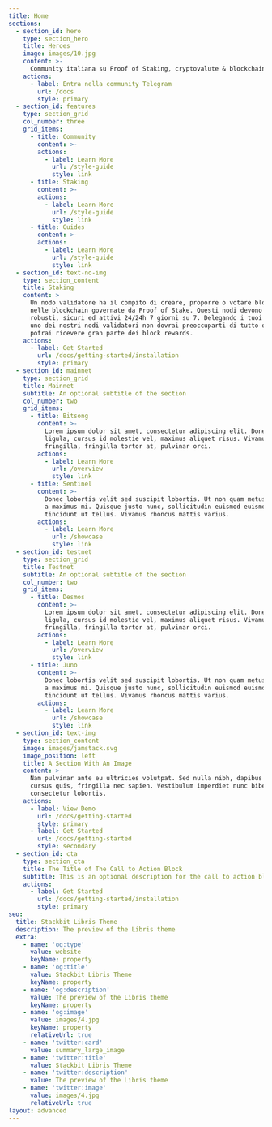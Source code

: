 ```yaml
---
title: Home
sections:
  - section_id: hero
    type: section_hero
    title: Heroes
    image: images/10.jpg
    content: >-
      Community italiana su Proof of Staking, cryptovalute & blockchain!
    actions:
      - label: Entra nella community Telegram
        url: /docs
        style: primary
  - section_id: features
    type: section_grid
    col_number: three
    grid_items:
      - title: Community
        content: >-
        actions:
          - label: Learn More
            url: /style-guide
            style: link
      - title: Staking
        content: >-
        actions:
          - label: Learn More
            url: /style-guide
            style: link
      - title: Guides
        content: >-
        actions:
          - label: Learn More
            url: /style-guide
            style: link
  - section_id: text-no-img
    type: section_content
    title: Staking
    content: >
      Un nodo validatore ha il compito di creare, proporre o votare blocchi
      nelle blockchain governate da Proof of Stake. Questi nodi devono essere
      robusti, sicuri ed attivi 24/24h 7 giorni su 7. Delegando i tuoi token ad
      uno dei nostri nodi validatori non dovrai preoccuparti di tutto questo, e
      potrai ricevere gran parte dei block rewards.
    actions:
      - label: Get Started
        url: /docs/getting-started/installation
        style: primary
  - section_id: mainnet
    type: section_grid
    title: Mainnet
    subtitle: An optional subtitle of the section
    col_number: two
    grid_items:
      - title: Bitsong
        content: >-
          Lorem ipsum dolor sit amet, consectetur adipiscing elit. Donec nisl
          ligula, cursus id molestie vel, maximus aliquet risus. Vivamus in nibh
          fringilla, fringilla tortor at, pulvinar orci.
        actions:
          - label: Learn More
            url: /overview
            style: link
      - title: Sentinel
        content: >-
          Donec lobortis velit sed suscipit lobortis. Ut non quam metus. Nullam
          a maximus mi. Quisque justo nunc, sollicitudin euismod euismod at,
          tincidunt ut tellus. Vivamus rhoncus mattis varius.
        actions:
          - label: Learn More
            url: /showcase
            style: link
  - section_id: testnet
    type: section_grid
    title: Testnet
    subtitle: An optional subtitle of the section
    col_number: two
    grid_items:
      - title: Desmos
        content: >-
          Lorem ipsum dolor sit amet, consectetur adipiscing elit. Donec nisl
          ligula, cursus id molestie vel, maximus aliquet risus. Vivamus in nibh
          fringilla, fringilla tortor at, pulvinar orci.
        actions:
          - label: Learn More
            url: /overview
            style: link
      - title: Juno
        content: >-
          Donec lobortis velit sed suscipit lobortis. Ut non quam metus. Nullam
          a maximus mi. Quisque justo nunc, sollicitudin euismod euismod at,
          tincidunt ut tellus. Vivamus rhoncus mattis varius.
        actions:
          - label: Learn More
            url: /showcase
            style: link
  - section_id: text-img
    type: section_content
    image: images/jamstack.svg
    image_position: left
    title: A Section With An Image
    content: >-
      Nam pulvinar ante eu ultricies volutpat. Sed nulla nibh, dapibus sit amet
      cursus quis, fringilla nec sapien. Vestibulum imperdiet nunc bibendum
      consectetur lobortis.
    actions:
      - label: View Demo
        url: /docs/getting-started
        style: primary
      - label: Get Started
        url: /docs/getting-started
        style: secondary
  - section_id: cta
    type: section_cta
    title: The Title of The Call to Action Block
    subtitle: This is an optional description for the call to action block.
    actions:
      - label: Get Started
        url: /docs/getting-started/installation
        style: primary
seo:
  title: Stackbit Libris Theme
  description: The preview of the Libris theme
  extra:
    - name: 'og:type'
      value: website
      keyName: property
    - name: 'og:title'
      value: Stackbit Libris Theme
      keyName: property
    - name: 'og:description'
      value: The preview of the Libris theme
      keyName: property
    - name: 'og:image'
      value: images/4.jpg
      keyName: property
      relativeUrl: true
    - name: 'twitter:card'
      value: summary_large_image
    - name: 'twitter:title'
      value: Stackbit Libris Theme
    - name: 'twitter:description'
      value: The preview of the Libris theme
    - name: 'twitter:image'
      value: images/4.jpg
      relativeUrl: true
layout: advanced
---
```

